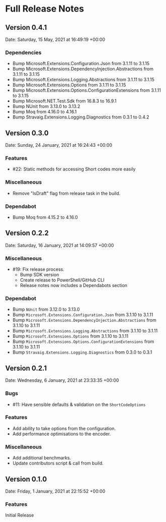 # Full Release Notes

## Version 0.4.1

Date: Saturday, 15 May, 2021 at 16:49:19 +00:00

### Dependencies

- Bump Microsoft.Extensions.Configuration.Json from 3.1.11 to 3.1.15
- Bump Microsoft.Extensions.DependencyInjection.Abstractions from 3.1.11 to 3.1.15
- Bump Microsoft.Extensions.Logging.Abstractions from 3.1.11 to 3.1.15
- Bump Microsoft.Extensions.Options from 3.1.11 to 3.1.15
- Bump Microsoft.Extensions.Options.ConfigurationExtensions from 3.1.11 to 3.1.15
- Bump Microsoft.NET.Test.Sdk from 16.8.3 to 16.9.1
- Bump NUnit from 3.13.0 to 3.13.2
- Bump Moq from 4.16.0 to 4.16.1
- Bump Stravaig.Extensions.Logging.Diagnostics from 0.3.1 to 0.4.2

## Version 0.3.0

Date: Sunday, 24 January, 2021 at 16:24:43 +00:00

### Features

* #22: Static methods for accessing Short codes more easily

### Miscellaneous

* Remove "IsDraft" flag from release task in the build.

### Dependabot

* Bump Moq from 4.15.2 to 4.16.0

## Version 0.2.2

Date: Saturday, 16 January, 2021 at 14:09:57 +00:00

### Miscellaneous

* #19: Fix release process.
  * Bump SDK version
  * Create release to PowerShell/GitHub CLI
  * Release notes now includes a Dependabots section

### Dependabot

* Bump `NUnit` from 3.12.0 to 3.13.0
* Bump `Microsoft.Extensions.Configuration.Json` from 3.1.10 to 3.1.11
* Bump `Microsoft.Extensions.DependencyInjection.Abstractions` from 3.1.10 to 3.1.11
* Bump `Microsoft.Extensions.Logging.Abstractions` from 3.1.10 to 3.1.11
* Bump `Microsoft.Extensions.Options` from 3.1.10 to 3.1.11
* Bump `Microsoft.Extensions.Options.ConfigurationExtensions` from 3.1.10 to 3.1.11
* Bump `Stravaig.Extensions.Logging.Diagnostics` from 0.3.0 to 0.3.1
## Version 0.2.1

Date: Wednesday, 6 January, 2021 at 23:33:35 +00:00

### Bugs

* #11: Have sensible defaults & validation on the `ShortCodeOptions`

### Features

* Add ability to take options from the configuration.
* Add performance optimisations to the encoder.

### Miscellaneous

* Add additional benchmarks.
* Update contributors script & call from build.

## Version 0.1.0

Date: Friday, 1 January, 2021 at 22:15:52 +00:00

### Features

Initial Release

